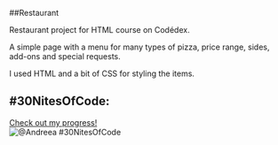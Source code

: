 ##Restaurant

Restaurant project for HTML course on Codédex.

A simple page with a menu for many types of pizza, price range, sides, add-ons and special requests.

I used HTML and a bit of CSS for styling the items.

## #30NitesOfCode:
  [Check out my progress!](https://www.codedex.io/@Andreea/30-nites-of-code)  
  ![@Andreea #30NitesOfCode](https://www.codedex.io/api/petStatus?user=Andreea)
